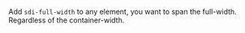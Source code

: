 Add <code>sdi-full-width</code> to any element, you want to span the full-width. Regardless of the container-width.
